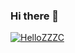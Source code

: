 ### Hi there 👋

<!--
**HelloZZZC/HelloZZZC** is a ✨ _special_ ✨ repository because its `README.md` (this file) appears on your GitHub profile.

Here are some ideas to get you started:

- 🔭 I’m currently working on ...
- 🌱 I’m currently learning ...
- 👯 I’m looking to collaborate on ...
- 🤔 I’m looking for help with ...
- 💬 Ask me about ...
- 📫 How to reach me: ...
- 😄 Pronouns: ...
- ⚡ Fun fact: ...
-->
[![HelloZZZC](https://github-readme-stats.vercel.app/api/top-langs/?username=HelloZZZC&layout=compact&theme=radical)](https://github.com/anuraghazra/github-readme-stats)
